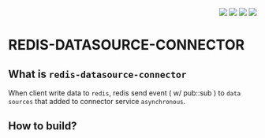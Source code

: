 <p align="right">
<img src="https://img.shields.io/badge/swagger-2.6.*-brightgreen.svg">
<img src="https://img.shields.io/badge/kotlin-1.3.*-lightgrey.svg">
<img src="https://img.shields.io/badge/rxkotlin-2.3.0-lightgrey.svg">
<img src="https://img.shields.io/badge/kafka-2.0.*-red.svg">
</p>

# REDIS-DATASOURCE-CONNECTOR

## What is `redis-datasource-connector`
When client write data to `redis`, redis send event ( w/ pub::sub ) to `data sources` that added to connector service `asynchronous`.  

## How to build?
